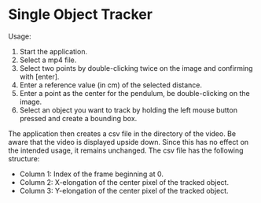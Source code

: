 # Single Object Tracker

Usage:
1. Start the application. 
2. Select a mp4 file.
3. Select two points by double-clicking twice on the image and confirming with [enter].
4. Enter a reference value (in cm) of the selected distance.
5. Enter a point as the center for the pendulum, be double-clicking on the image.
6. Select an object you want to track by holding the left mouse button pressed and create a bounding box.

The application then creates a csv file in the directory of the video.
Be aware that the video is displayed upside down. Since this has no effect on the intended usage, it
remains unchanged. The csv file has the following structure:

* Column 1: Index of the frame beginning at 0.
* Column 2: X-elongation of the center pixel of the tracked object.
* Column 3: Y-elongation of the center pixel of the tracked object.
